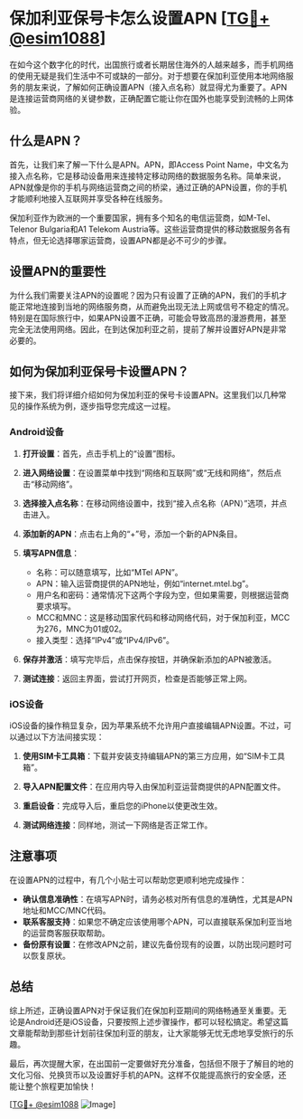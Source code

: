# 保加利亚保号卡怎么设置APN [[TG💪+ @esim1088](https://t.me/s/esim1088)]

在如今这个数字化的时代，出国旅行或者长期居住海外的人越来越多，而手机网络的使用无疑是我们生活中不可或缺的一部分。对于想要在保加利亚使用本地网络服务的朋友来说，了解如何正确设置APN（接入点名称）就显得尤为重要了。APN是连接运营商网络的关键参数，正确配置它能让你在国外也能享受到流畅的上网体验。

## 什么是APN？

首先，让我们来了解一下什么是APN。APN，即Access Point Name，中文名为接入点名称，它是移动设备用来连接特定移动网络的数据服务名称。简单来说，APN就像是你的手机与网络运营商之间的桥梁，通过正确的APN设置，你的手机才能顺利地接入互联网并享受各种在线服务。

保加利亚作为欧洲的一个重要国家，拥有多个知名的电信运营商，如M-Tel、Telenor Bulgaria和A1 Telekom Austria等。这些运营商提供的移动数据服务各有特点，但无论选择哪家运营商，设置APN都是必不可少的步骤。

## 设置APN的重要性

为什么我们需要关注APN的设置呢？因为只有设置了正确的APN，我们的手机才能正常地连接到当地的网络服务商，从而避免出现无法上网或信号不稳定的情况。特别是在国际旅行中，如果APN设置不正确，可能会导致高昂的漫游费用，甚至完全无法使用网络。因此，在到达保加利亚之前，提前了解并设置好APN是非常必要的。

## 如何为保加利亚保号卡设置APN？

接下来，我们将详细介绍如何为保加利亚的保号卡设置APN。这里我们以几种常见的操作系统为例，逐步指导您完成这一过程。

### Android设备

1. **打开设置**：首先，点击手机上的“设置”图标。
   
2. **进入网络设置**：在设置菜单中找到“网络和互联网”或“无线和网络”，然后点击“移动网络”。

3. **选择接入点名称**：在移动网络设置中，找到“接入点名称（APN）”选项，并点击进入。

4. **添加新的APN**：点击右上角的“+”号，添加一个新的APN条目。

5. **填写APN信息**：
   - 名称：可以随意填写，比如“MTel APN”。
   - APN：输入运营商提供的APN地址，例如“internet.mtel.bg”。
   - 用户名和密码：通常情况下这两个字段为空，但如果需要，则根据运营商要求填写。
   - MCC和MNC：这是移动国家代码和移动网络代码，对于保加利亚，MCC为276，MNC为01或02。
   - 接入类型：选择“IPv4”或“IPv4/IPv6”。

6. **保存并激活**：填写完毕后，点击保存按钮，并确保新添加的APN被激活。

7. **测试连接**：返回主界面，尝试打开网页，检查是否能够正常上网。

### iOS设备

iOS设备的操作稍显复杂，因为苹果系统不允许用户直接编辑APN设置。不过，可以通过以下方法间接实现：

1. **使用SIM卡工具箱**：下载并安装支持编辑APN的第三方应用，如“SIM卡工具箱”。

2. **导入APN配置文件**：在应用内导入由保加利亚运营商提供的APN配置文件。

3. **重启设备**：完成导入后，重启您的iPhone以使更改生效。

4. **测试网络连接**：同样地，测试一下网络是否正常工作。

## 注意事项

在设置APN的过程中，有几个小贴士可以帮助您更顺利地完成操作：

- **确认信息准确性**：在填写APN时，请务必核对所有信息的准确性，尤其是APN地址和MCC/MNC代码。
- **联系客服支持**：如果您不确定应该使用哪个APN，可以直接联系保加利亚当地的运营商客服获取帮助。
- **备份原有设置**：在修改APN之前，建议先备份现有的设置，以防出现问题时可以恢复原状。

## 总结

综上所述，正确设置APN对于保证我们在保加利亚期间的网络畅通至关重要。无论是Android还是iOS设备，只要按照上述步骤操作，都可以轻松搞定。希望这篇文章能帮助到那些计划前往保加利亚的朋友，让大家能够无忧无虑地享受旅行的乐趣。

最后，再次提醒大家，在出国前一定要做好充分准备，包括但不限于了解目的地的文化习俗、兑换货币以及设置好手机的APN。这样不仅能提高旅行的安全感，还能让整个旅程更加愉快！

[[TG💪+ @esim1088](https://t.me/s/esim1088) ![Image](https://i.postimg.cc/4NQfJmqS/Snipaste-2025-05-13-00-14-12.png)]